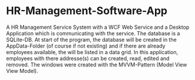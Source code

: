 # HR-Management-Software-App
A HR Management Service System with a WCF Web Service and a Desktop Application which is communicating with the service. The database is a SQLite-DB.
At start of the program, the database will be created in the AppData-Folder (of course if not existing) and if there are already employees available, the will be listed in a data grid.
In this application, employees with there addresse(s) can be created, read, edited and removed.
The windows were created with the MVVM-Pattern (Model View View Model).
